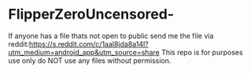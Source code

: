 # FlipperZeroUncensored-
If anyone has a file thats not open to public send me the file via reddit:https://s.reddit.com/c/1aal8jda8a14l?utm_medium=android_app&utm_source=share
This repo is for purposes use only do NOT use any files without permission.
